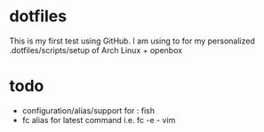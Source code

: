 # dotfiles
This is my first test using GitHub. I am using to for my personalized .dotfiles/scripts/setup of Arch Linux + openbox

# todo
- configuration/alias/support for : fish
- fc alias for latest command i.e. fc -e - vim

